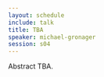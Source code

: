 ```yaml
---
layout: schedule
include: talk
title: TBA
speaker: michael-gronager
session: s04
---
```


Abstract TBA.
